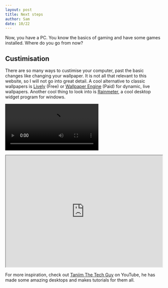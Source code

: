 ```yaml
---
layout: post
title: Next steps
author: Sam
date: 10/22
---
```


Now, you have a PC. You know the basics of gaming and have some games installed. Where do you go from now?

## Custimisation

There are so many ways to custimise your computer, past the basic changes like changing your wallpaper. It is not all that relevant to this website, so I will not go into great detail. A cool alternative to classic wallpapers is [Lively](https://rocksdanister.github.io/lively/) (Free) or [Wallpaper Engine](https://www.wallpaperengine.io/en) (Paid) for dynamic, live wallpapers. Another cool thing to look into is [Rainmeter](https://www.rainmeter.net/), a cool desktop widget program for windows.

![cool](https://zippy.gfycat.com/GreatShadyAegeancat.webm)

<iframe width="100%" height="360"
src="https://zippy.gfycat.com/GreatShadyAegeancat.webm">
</iframe>

For more inspiration, check out [Tanjim The Tech Guy](https://www.youtube.com/channel/UCps7ALyzFBfCf2euc7RjTBA) on YouTube, he has made some amazing desktops and makes tutorials for them all.

## 
